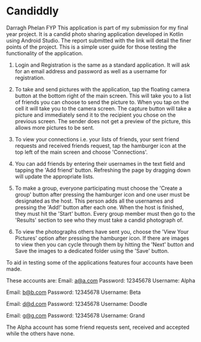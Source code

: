 # Candiddly
Darragh Phelan FYP
This application is part of my submission for my final year project. It is a candid photo sharing application 
developed in Kotlin using Android Studio. The report submitted with the link will detail the finer points of 
the project. This is a simple user guide for those testing the functionality of the application.

1. Login and Registration is the same as a standard application. It will ask for an email address and password
as well as a username for registration.

2. To take and send pictures with the application, tap the floating camera button at the bottom right 
of the main screen. This will take you to a list of friends you can choose to send the picture to. When 
you tap on the cell it will take you to the camera screen. The capture button will take a picture and 
immediately send it to the recipient you chose on the previous screen. The sender does not get a preview
of the picture, this allows more pictures to be sent.

3. To view your connections i.e. your lists of friends, your sent friend requests and received friends
request, tap the hamburger icon at the top left of the main screen and choose 'Connections'. 

4. You can add friends by entering their usernames in the text field and tapping the 'Add friend' button.
Refreshing the page by dragging down will update the appropriate lists.

5. To make a group, everyone participating must choose the 'Create a group' button after pressing the hamburger icon
and one user must be designated as the host. This person adds all the usernames and pressing the 'Add!' 
button after each one. When the host is finished, they must hit the 'Start' button. Every group member must 
then go to the 'Results' section to see who they must take a candid photograph of.

6. To view the photographs others have sent you, choose the 'View Your Pictures' option after pressing the
hamburger icon. If there are images to view then you can cycle through them by hitting the 'Next' button 
and Save the images to a dedicated folder using the 'Save' button.

To aid in testing some of the applications features four accounts have been made.

These accounts are:
Email: a@a.com
Password: 12345678
Username: Alpha

Email: b@b.com
Password: 12345678
Username: Beta

Email: d@d.com
Password: 12345678
Username: Doodle

Email: g@g.com
Password: 12345678
Username: Grand

The Alpha account has some friend requests sent, received and accepted while the others have none.
